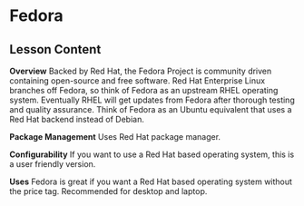 # Fedora

## Lesson Content

<b>Overview</b>
Backed by Red Hat, the Fedora Project is community driven containing open-source and free software. Red Hat Enterprise Linux branches off Fedora, so think of Fedora as an upstream RHEL operating system. Eventually RHEL will get updates from Fedora after thorough testing and quality assurance. Think of Fedora as an Ubuntu equivalent that uses a Red Hat backend instead of Debian.

<b>Package Management</b>
Uses Red Hat package manager.

<b>Configurability</b>
If you want to use a Red Hat based operating system, this is a user friendly version.

<b>Uses</b>
Fedora is great if you want a Red Hat based operating system without the price tag. Recommended for desktop and laptop.

